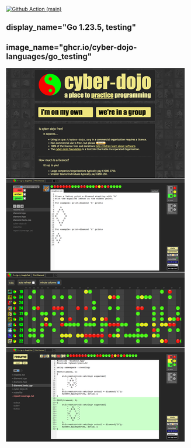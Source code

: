 [![Github Action (main)](https://github.com/cyber-dojo-languages/go-testing/actions/workflows/main.yml/badge.svg)](https://github.com/cyber-dojo-languages/go-testing/actions)

## display_name="Go 1.23.5, testing"
## image_name="ghcr.io/cyber-dojo-languages/go_testing"

![cyber-dojo.org home page](https://github.com/cyber-dojo/cyber-dojo/blob/master/shared/home_page_snapshot.png)